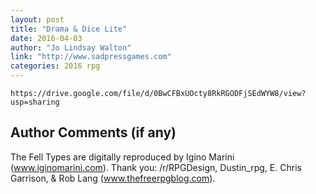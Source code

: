 ```yaml
---
layout: post
title: "Drama & Dice Lite"
date: 2016-04-03
author: "Jo Lindsay Walton"
link: "http://www.sadpressgames.com"
categories: 2016 rpg
---
```

```
https://drive.google.com/file/d/0BwCFBxUOcty8RkRGODFjSEdWYW8/view?usp=sharing
```
## Author Comments (if any)

The Fell Types are digitally reproduced by Igino Marini (www.iginomarini.com). Thank you: /r/RPGDesign, Dustin_rpg, E. Chris Garrison, & Rob Lang (www.thefreerpgblog.com).
